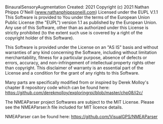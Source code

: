 BinauralSensoryAugmentation  Created: 2021
Copyright (c) 2021 Nathan Phipps O'Neill (www.nathanphippsoneill.com)
Licensed under the EUPL V.1.1
This Software is provided to You under the terms of the European 
Union Public License (the "EUPL") version 1.1 as published by the 
European Union. Any use of this Software, other than as authorized 
under this License is strictly prohibited (to the extent such use 
is covered by a right of the copyright holder of this Software).
 
This Software is provided under the License on an "AS IS" basis and 
without warranties of any kind concerning the Software, including 
without limitation merchantability, fitness for a particular purpose, 
absence of defects or errors, accuracy, and non-infringement of 
intellectual property rights other than copyright. This disclaimer 
of warranty is an essential part of the License and a condition for 
the grant of any rights to this Software.

Many parts are specifically modified from or inspired by Derek Molloy's
chapter 8 repository code which can be found here:
https://github.com/derekmolloy/exploringrpi/blob/master/chp08/i2c/

The NMEAParser project Softwares are subject to the MIT License.
Please see the NMEAParser.h file included for MIT licence details.

NMEAParser can be found here:
https://github.com/VisualGPS/NMEAParser
 